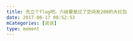 ```yaml
---
title: 先立个flag吧，六级要是过了空间发200的大红包
date: 2017-06-17 08:52:53
mCategories: [说说]
type: moment
---
```


<div id="pics-20170617085253"></div>

<script src="/lib/moment/pics.js"></script>
<script>
var data = [
    {"link": "2017-06-17_000001.jpeg", "type": "shuoshuo"}
];
picsRender(data, "pics-20170617085253");
</script>
